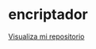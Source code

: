 # encriptador

<a href="https://github.com/Lezama2109/encriptador.git">Visualiza mi repositorio</a>

